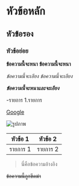 # หัวข้อหลัก 
## หัวข้อรอง 
### หัวข้อย่อย 

**ข้อความนี้จะหนา** 
__ข้อความนี้จะหนา__ 

*ข้อความนี้จะเอียง* 
_ข้อความนี้จะเอียง_ 

***ข้อความนี้จะหนาและจะเอียง*** 

-รายการ 
1.รายการ 

[Google](https://www.google.co.th/?hl=th) 

![รูปภาพ](https://stickershop.line-scdn.net/stickershop/v1/product/718/LINEStorePC/main.png?v=9)

|หัวข้อ 1|หัวข้อ 2|
|-------|-------|
|รายการ 1|รายการ 2|

>นี่คือข้อความอ้างอิง

~~ข้อความนี้ถูกขีดฆ่า~~


